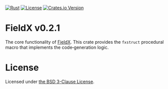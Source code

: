 <!-- markdownlint-disable-next-line MD041 -->
[![Rust](https://github.com/vrurg/fieldx/actions/workflows/fieldx.yml/badge.svg?branch=v0.2)](https://github.com/vrurg/fieldx/actions/workflows/fieldx.yml)
[![License](https://img.shields.io/github/license/vrurg/fieldx)](https://github.com/vrurg/fieldx/blob/main/LICENSE)
[![Crates.io Version](https://img.shields.io/crates/v/fieldx)](https://crates.io/crates/fieldx)

# FieldX v0.2.1

The core functionality of [FieldX][__link0]. This crate provides the `fxstruct`
procedural macro that implements the code‐generation logic.


 [__link0]: https://docs.rs/fieldx/latest/fieldx/



# License

Licensed under [the BSD 3-Clause License](/LICENSE).
